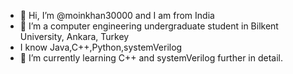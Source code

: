 - 👋 Hi, I’m @moinkhan30000 and I am from India
- 👀 I’m a computer engineering undergraduate student in Bilkent University, Ankara, Turkey
- I know Java,C++,Python,systemVerilog
- 🌱 I’m currently learning C++ and systemVerilog further in detail.

<!---
moinkhan30000/moinkhan30000 is a ✨ special ✨ repository because its `README.md` (this file) appears on your GitHub profile.
You can click the Preview link to take a look at your changes.
--->
